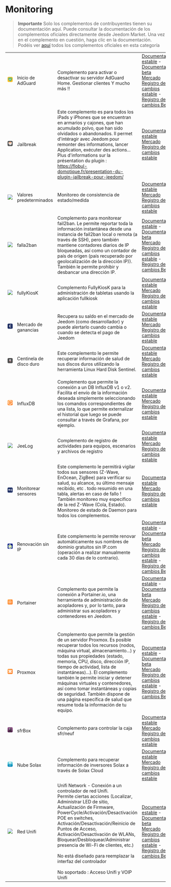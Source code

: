 
# Monitoring


>**Importante**
>Solo los complementos de contribuyentes tienen su documentación aquí. Puede consultar la documentación de los complementos oficiales directamente desde Jeedom Market. Una vez en el complemento en cuestión, haga clic en la documentación.
>Podéis ver [aquí](https://market.jeedom.com/index.php?v=d&p=market&type=plugin&categorie=monitoring) todos los complementos oficiales en esta categoría


| | | | |
|--- | --- | --- | ---|
|<img src="AdGuard/AdGuard_icon.png" class="pluginLogo" width="100" />|Inicio de AdGuard|Complemento para activar o desactivar su servidor AdGuard Home. Gestionar clientes Y mucho más !!|[Documentación estable](https://nebzhb.github.io/jeedom_docs/plugins/AdGuard/es_ES/) - [Documentación beta](https://nebzhb.github.io/jeedom_docs/plugins/AdGuard/es_ES/)<br/>[Mercado](https://market.jeedom.com/index.php?v=d&p=market_display&id=4196)<br/>[Registro de cambios estable](https://nebzhb.github.io/jeedom_docs/plugins/AdGuard/es_ES/changelog) - [Registro de cambios Beta](https://nebzhb.github.io/jeedom_docs/plugins/AdGuard/es_ES/changelog)|
|<img src="Jailbreak/Jailbreak_icon.png" class="pluginLogo" width="100" />|Jailbreak|Este complemento es para todos los iPads y iPhones que se encuentran en armarios y cajones, que han acumulado polvo, que han sido olvidados o abandonados. Il permet d'intéragir avec Jeedom pour remonter des informations, lancer Application, exécuter des actions... Plus d'informations sur la présentation du plugin : https://flobul-domotique.fr/presentation-du-plugin-jailbreak-pour-jeedom/|[Documentación estable](https://flobul-domotique.fr/documentation-du-plugin-jailbreak-pour-jeedom/)<br/>[Mercado](https://market.jeedom.com/index.php?v=d&p=market_display&id=3928)<br/>[Registro de cambios estable](https://flobul-domotique.fr/liste-des-versions-du-plugin-jailbreak-pour-jeedom/)|
|<img src="defauts/defauts_icon.png" class="pluginLogo" width="100" />|Valores predeterminados|Monitoreo de consistencia de estado/medida|[Documentación estable](https://ktn001.github.io/es_ES/defauts/index.html)<br/>[Mercado](https://market.jeedom.com/index.php?v=d&p=market_display&id=4147)<br/>[Registro de cambios estable](https://ktn001.github.io/es_ES/defauts/changelog.html)|
|<img src="falla2ban/falla2ban_icon.png" class="pluginLogo" width="100" />|falla2ban|Complemento para monitorear fail2ban. Le permite reportar toda la información instantánea desde una instancia de fail2ban local o remota (a través de SSH), pero también mantiene contadores diarios de IP bloqueadas, así como un contador de país de origen (país recuperado por geolocalización de la dirección IP)).<br>También le permite prohibir y desbancar una dirección IP.|[Documentación estable](https://mips2648.github.io/jeedom-plugins-docs/falla2ban/es_ES/) - [Documentación beta](https://mips2648.github.io/jeedom-plugins-docs/falla2ban/es_ES/)<br/>[Mercado](https://market.jeedom.com/index.php?v=d&p=market_display&id=4439)<br/>[Registro de cambios estable](https://mips2648.github.io/jeedom-plugins-docs/falla2ban/es_ES/changelog) - [Registro de cambios Beta](https://mips2648.github.io/jeedom-plugins-docs/falla2ban/es_ES/changelog)|
|<img src="fullyKiosK/fullyKiosK_icon.png" class="pluginLogo" width="100" />|fullyKiosK|Complemento FullyKiosK para la administración de tabletas usando la aplicación fullkiosk|[Documentación estable](https://sebsst.github.io/fullyKiosK/es_ES/)<br/>[Mercado](https://market.jeedom.com/index.php?v=d&p=market_display&id=3406)<br/>[Registro de cambios estable](https://sebsst.github.io/fullyKiosK/es_ES/changelog)|
|<img src="gain_market/gain_market_icon.png" class="pluginLogo" width="100" />|Mercado de ganancias|Recupera su saldo en el mercado de Jeedom (como desarrollador) y puede alertarlo cuando cambia o cuando se detecta el pago de Jeedom|[Documentación estable](https://frixo3190.github.io/jeedom_plugins/gain_market/docs/es_ES/)<br/>[Mercado](https://market.jeedom.com/index.php?v=d&p=market_display&id=4228)<br/>[Registro de cambios estable](https://frixo3190.github.io/jeedom_plugins/gain_market/docs/es_ES/#changelog)|
|<img src="hdsentinel/hdsentinel_icon.png" class="pluginLogo" width="100" />|Centinela de disco duro|Este complemento le permite recuperar información de salud de sus discos duros utilizando la herramienta Linux Hard Disk Sentinel.|[Documentación estable](https://flobul-domotique.fr/presentation-et-documentation-du-plugin-hdsentinel-pour-jeedom/)<br/>[Mercado](https://market.jeedom.com/index.php?v=d&p=market_display&id=4247)<br/>[Registro de cambios estable](https://flobul-domotique.fr/liste-des-versions-du-plugin-hdsentinel-pour-jeedom/)|
|<img src="influxdb/influxdb_icon.png" class="pluginLogo" width="100" />|InfluxDB|Complemento que permite la conexión a un DB InfluxDB v1 o v2. Facilita el envío de la información deseada simplemente seleccionando los comandos correspondientes de una lista, lo que permite externalizar el historial que luego se puede consultar a través de Grafana, por ejemplo.|[Documentación estable](https://mips2648.github.io/jeedom-plugins-docs/influxdb/es_ES/)<br/>[Mercado](https://market.jeedom.com/index.php?v=d&p=market_display&id=3935)<br/>[Registro de cambios estable](https://mips2648.github.io/jeedom-plugins-docs/influxdb/es_ES/changelog)|
|<img src="jeelog/jeelog_icon.png" class="pluginLogo" width="100" />|JeeLog|Complemento de registro de actividades para equipos, escenarios y archivos de registro|[Documentación estable](https://kiboost.github.io/jeedom_docs/plugins/jeelog/es_ES/)<br/>[Mercado](https://market.jeedom.com/index.php?v=d&p=market_display&id=3362)<br/>[Registro de cambios estable](https://kiboost.github.io/jeedom_docs/plugins/jeelog/es_ES/changelog.html)|
|<img src="monitorsensor/monitorsensor_icon.png" class="pluginLogo" width="100" />|Monitorear sensores|Este complemento le permitirá vigilar todos sus sensores (Z-Wave, EnOcean, ZigBee) para verificar su salud, su alcance, su último mensaje recibido, etc . todo resumido en una tabla, alertas en caso de fallo ! También monitoreo muy específico de la red Z-Wave (Cola, Estado). Monitoreo de estado de Daemon para todos los complementos.|[Documentación estable](https://frixo3190.github.io/jeedom_plugins/monitor_sensors/docs/es_ES/)<br/>[Mercado](https://market.jeedom.com/index.php?v=d&p=market_display&id=4207)<br/>[Registro de cambios estable](https://frixo3190.github.io/jeedom_plugins/monitor_sensors/docs/es_ES/#changelog)|
|<img src="noip/noip_icon.png" class="pluginLogo" width="100" />|Renovación sin IP|Este complemento le permite renovar automáticamente sus nombres de dominio gratuitos sin IP.com (operación a realizar manualmente cada 30 días de lo contrario).|[Documentación estable](https://tomitomas.github.io/jeedom_doc/NoIp/es_ES/) - [Documentación beta](https://tomitomas.github.io/jeedom_doc/NoIp/es_ES/)<br/>[Mercado](https://market.jeedom.com/index.php?v=d&p=market_display&id=4112)<br/>[Registro de cambios estable](https://tomitomas.github.io/jeedom_doc/NoIp/es_ES/changelog) - [Registro de cambios Beta](https://tomitomas.github.io/jeedom_doc/NoIp/es_ES/changelog_beta)|
|<img src="portainer/portainer_icon.png" class="pluginLogo" width="100" />|Portainer|Complemento que permite la conexión a Portainer.io, una herramienta de administración de acopladores y, por lo tanto, para administrar sus acopladores y contenedores en Jeedom.|[Documentación estable](https://mips2648.github.io/jeedom-plugins-docs/portainer/es_ES/) - [Documentación beta](https://mips2648.github.io/jeedom-plugins-docs/portainer/es_ES/)<br/>[Mercado](https://market.jeedom.com/index.php?v=d&p=market_display&id=3931)<br/>[Registro de cambios estable](https://mips2648.github.io/jeedom-plugins-docs/portainer/es_ES/changelog) - [Registro de cambios Beta](https://mips2648.github.io/jeedom-plugins-docs/portainer/es_ES/changelog)|
|<img src="proxmox/proxmox_icon.png" class="pluginLogo" width="100" />|Proxmox|Complemento que permite la gestión de un servidor Proxmox. Es posible recuperar todos los recursos (nodos, máquina virtual, almacenamiento...) y todas sus propiedades (estado, memoria, CPU, disco, dirección IP, tiempo de actividad, lista de instantáneas)...). El complemento también le permite iniciar y detener máquinas virtuales y contenedores, así como tomar instantáneas y copias de seguridad. También dispone de una página específica de salud que resume toda la información de tu equipo.|[Documentación estable](https://mips2648.github.io/jeedom-plugins-docs/proxmox/es_ES/) - [Documentación beta](https://mips2648.github.io/jeedom-plugins-docs/proxmox/es_ES/)<br/>[Mercado](https://market.jeedom.com/index.php?v=d&p=market_display&id=3835)<br/>[Registro de cambios estable](https://mips2648.github.io/jeedom-plugins-docs/proxmox/es_ES/changelog) - [Registro de cambios Beta](https://mips2648.github.io/jeedom-plugins-docs/proxmox/es_ES/changelog)|
|<img src="sfrBox/sfrBox_icon.png" class="pluginLogo" width="100" />|sfrBox|Complemento para controlar la caja sfr/neuf|[Documentación estable](https://limad.github.io/plugins-docs/plugin-sfrBox/)<br/>[Mercado](https://market.jeedom.com/index.php?v=d&p=market_display&id=3752)<br/>[Registro de cambios estable](https://limad.github.io/plugins-docs/plugin-sfrBox/es_ES/changelog.html)|
|<img src="solaxcloud/solaxcloud_icon.png" class="pluginLogo" width="100" />|Nube Solax|Complemento para recuperar información de inversores Solax a través de Solax Cloud|[Documentación estable](https://phroc.github.io/Jeedom_Solaxcloud/es_ES/)<br/>[Mercado](https://market.jeedom.com/index.php?v=d&p=market_display&id=4049)<br/>[Registro de cambios estable](https://phroc.github.io/Jeedom_Solaxcloud/es_ES/changelog)|
|<img src="unifi/unifi_icon.png" class="pluginLogo" width="100" />|Red Unifi|Unifi Network - Conexión a un controlador de red Unifi.<br/>Permite ciertas acciones (Localizar, Administrar LED de sitio, Actualización de Firmware, PowerCycle/Activación/Desactivación POE en switches, Activación/Desactivación/Reinicio de Puntos de Acceso, Activación/Desactivación de WLANs, Bloquear/Desbloquear/Administrar presencia de Wi-Fi de clientes, etc.)<br/><br/>No está diseñado para reemplazar la interfaz del controlador<br/><br/>No soportado : Acceso Unifi y VOIP Unifi|[Documentación estable](https://nebzhb.github.io/jeedom_docs/plugins/unifi/es_ES/) - [Documentación beta](https://nebzhb.github.io/jeedom_docs/plugins/unifi/es_ES/)<br/>[Mercado](https://market.jeedom.com/index.php?v=d&p=market_display&id=3433)<br/>[Registro de cambios estable](https://nebzhb.github.io/jeedom_docs/plugins/unifi/es_ES/changelog) - [Registro de cambios Beta](https://nebzhb.github.io/jeedom_docs/plugins/unifi/es_ES/changelog)|
